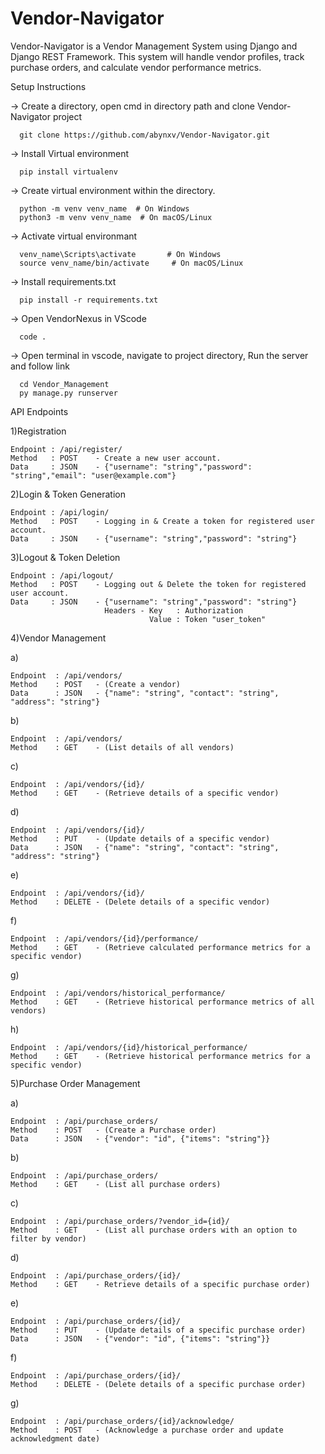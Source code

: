# Vendor-Navigator
Vendor-Navigator is a Vendor Management System using Django and Django REST Framework. This system will handle vendor profiles, track purchase orders, and calculate vendor performance metrics.

Setup Instructions

  -> Create a directory, open cmd in directory path  and clone Vendor-Navigator project
  
      git clone https://github.com/abynxv/Vendor-Navigator.git

  -> Install Virtual environment
  
      pip install virtualenv

  -> Create virtual environment within the directory. 
  
      python -m venv venv_name  # On Windows
      python3 -m venv venv_name  # On macOS/Linux

  -> Activate virtual environmant    
  
      venv_name\Scripts\activate       # On Windows           
      source venv_name/bin/activate     # On macOS/Linux

  -> Install requirements.txt
  
      pip install -r requirements.txt

  -> Open VendorNexus in VScode
 
      code .

  -> Open terminal in vscode, navigate to project directory, Run the server and follow link

      cd Vendor_Management
      py manage.py runserver

API Endpoints

1)Registration

    Endpoint : /api/register/ 
    Method   : POST    - Create a new user account.
    Data     : JSON    - {"username": "string","password": "string","email": "user@example.com"}

2)Login & Token Generation

    Endpoint : /api/login/
    Method   : POST    - Logging in & Create a token for registered user account.
    Data     : JSON    - {"username": "string","password": "string"}

3)Logout & Token Deletion

    Endpoint : /api/logout/
    Method   : POST    - Logging out & Delete the token for registered user account.
    Data     : JSON    - {"username": "string","password": "string"}
                         Headers - Key   : Authorization
                                   Value : Token "user_token"

4)Vendor Management

a) 

    Endpoint  : /api/vendors/
    Method    : POST   - (Create a vendor)
    Data      : JSON   - {"name": "string", "contact": "string", "address": "string"}         
b)  

    Endpoint  : /api/vendors/
    Method    : GET    - (List details of all vendors)
c)  

    Endpoint  : /api/vendors/{id}/
    Method    : GET    - (Retrieve details of a specific vendor)
d)  

    Endpoint  : /api/vendors/{id}/
    Method    : PUT    - (Update details of a specific vendor)
    Data      : JSON   - {"name": "string", "contact": "string", "address": "string"}
e)  

    Endpoint  : /api/vendors/{id}/
    Method    : DELETE - (Delete details of a specific vendor)
f)  

    Endpoint  : /api/vendors/{id}/performance/
    Method    : GET    - (Retrieve calculated performance metrics for a specific vendor)
g)  

    Endpoint  : /api/vendors/historical_performance/
    Method    : GET    - (Retrieve historical performance metrics of all vendors)
h)  

    Endpoint  : /api/vendors/{id}/historical_performance/
    Method    : GET    - (Retrieve historical performance metrics for a specific vendor)
       
5)Purchase Order Management

a)  

    Endpoint  : /api/purchase_orders/
    Method    : POST   - (Create a Purchase order)
    Data      : JSON   - {"vendor": "id", {"items": "string"}}
b)  

    Endpoint  : /api/purchase_orders/
    Method    : GET    - (List all purchase orders)
c) 

    Endpoint  : /api/purchase_orders/?vendor_id={id}/
    Method    : GET    - (List all purchase orders with an option to filter by vendor)
d)  

    Endpoint  : /api/purchase_orders/{id}/
    Method    : GET    - Retrieve details of a specific purchase order)
e)  

    Endpoint  : /api/purchase_orders/{id}/
    Method    : PUT    - (Update details of a specific purchase order)
    Data      : JSON   - {"vendor": "id", {"items": "string"}}
f)  

    Endpoint  : /api/purchase_orders/{id}/
    Method    : DELETE - (Delete details of a specific purchase order)
g)  

    Endpoint  : /api/purchase_orders/{id}/acknowledge/
    Method    : POST   - (Acknowledge a purchase order and update acknowledgment date)
    
